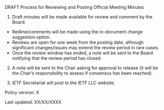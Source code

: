 DRAFT Process for Reviewing and Posting Official Meeting Minutes 

 
1. Draft minutes will be made available for review and comment by the Board.
  - Redline/comments will be made using the in-document change suggestion option.
  - Reviews are open for one week from the posting date, although significant changes/issues may extend the review period in rare cases.
  - Once the review window has ended, a note will be sent to the Board notifying that the review period has closed.

2. A note will be sent to the Chair asking for approval to release (it will be the Chair’s responsibility to assess if consensus has been reached).

3. IETF Secretariat will post to the IETF LLC website.


Policy version: X

Last updated: XX/XX/XXXX
